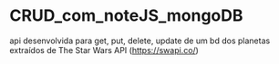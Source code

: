 # CRUD_com_noteJS_mongoDB
api desenvolvida para get, put, delete, update de um bd dos planetas extraídos de The Star Wars API (https://swapi.co/)
